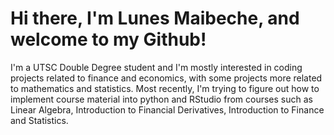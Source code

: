 # Hi there, I'm Lunes Maibeche, and welcome to my Github!

I'm a UTSC Double Degree student and I'm mostly interested in coding projects related to finance and economics, with some projects more related to mathematics and statistics. Most recently, I'm trying to figure out how to implement course material into python and RStudio from courses such as Linear Algebra, Introduction to Financial Derivatives, Introduction to Finance and Statistics. 

<!---
lunes-ghiles/lunes-ghiles is a ✨ special ✨ repository because its `README.md` (this file) appears on your GitHub profile.
You can click the Preview link to take a look at your changes.
--->
